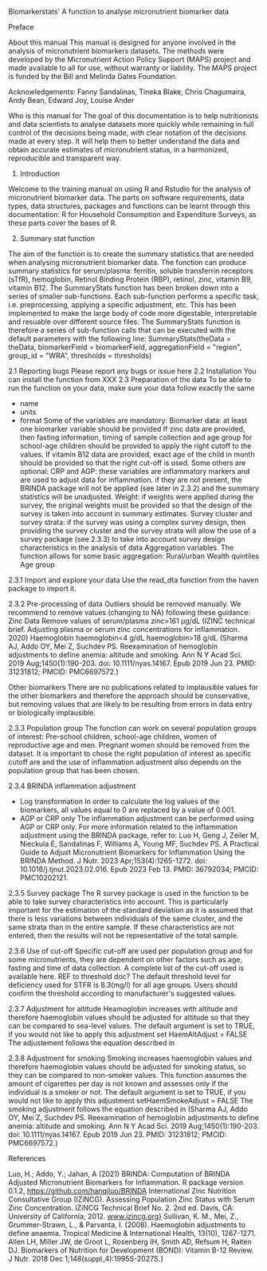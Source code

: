 Biomarkerstats'
A function to analyse micronutrient biomarker data

Preface

About this manual
This manual is designed for anyone involved in the analysis of micronutrient biomarkers datasets. The methods were developed by the Micronutrient Action Policy Support (MAPS) project and made available to all for use, without warranty or liability. The MAPS project is funded by the Bill and Melinda Gates Foundation.

Acknowledgements:
Fanny Sandalinas, Tineka Blake, Chris Chagumaira, Andy Bean, Edward Joy, Louise Ander

Who is this manual for 
The goal of this documentation is to help nutritionists and data scientists to analyse datasets more quickly while remaining in full control of the decisions being made, with clear notation of the decisions made at every step. It will help them to better understand the data and obtain accurate estimates of micronutrient status, in a harmonized, reproducible and transparent way.

1.	Introduction
   
Welcome to the training manual on using R and Rstudio for the analysis of micronutrient biomarker data.
The parts on software requirements, data types, data structures, packages and functions can be learnt through this documentation: R for Household Consumption and Expenditure Surveys, as these parts cover the bases of R.

2.	Summary stat function
   
The aim of the function is to create the summary statistics that are needed when analysing micronutrient biomarker data. 
The function can produce summary statistics for serum/plasma: ferritin, soluble transferrin receptors (sTfR), hemoglobin, Retinol Binding Protein (RBP), retinol, zinc, vitamin B9, vitamin B12. 
The SummaryStats function has been broken down into a series of smaller sub-functions.
Each sub-function performs a specific task, i.e. preprocessing, applying a specific adjustment, etc. This has been implemented to make the large body of code more digestable, interpretable and resuable over different source files. 
The SummaryStats function is therefore a series of sub-function calls that can be executed with the default parameters with the following line:
SummaryStats(theData = theData, biomarkerField = biomarkerField, aggregationField = "region", group_id = "WRA", thresholds = thresholds)

2.1	Reporting bugs
Please report any bugs or issue here
2.2	Installation
You can install the function from XXX
2.3	Preparation of the data
To be able to run the function on your data, make sure your data follow exactly the same 
-	name
-	units
-	format
Some of the variables are mandatory:
Biomarker data: at least one biomarker variable should be provided
If zinc data are provided, then fasting information, timing of sample collection and age group for school-age children should be provided to apply the right cutoff to the values.
If vitamin B12 data are provided, exact age of the child in month should be provided so that the right cut-off is used.
Some others are optional:
CRP and AGP: these variables are inflammatory markers and are used to adjust data for inflammation. if they are not present, the BRINDA package will not be applied (see later in 2.3.2) and the summary statistics will be unadjusted.
Weight: if weights were applied during the survey, the original weights must be provided so that the design of the survey is taken into account in summary estimates. 
Survey cluster and survey strata: if the survey was using a complex survey design, then providing the survey cluster and the survey strata will allow the use of a survey package (see 2.3.3) to take into account survey design characteristics in the analysis of data
Aggregation variables. The function allows for some basic aggregation:
Rural/urban
Wealth quintiles
Age group

2.3.1	Import and explore your data
Use the read_dta function from the haven package to import it.

2.3.2	Pre-processing of data
Outliers should be removed manually. We recommend to remove values (changing to NA) following these guidance:
Zinc Data
Remove values of serum/plasma zinc>161 μg/dL
(IZINC technical brief. Adjusting plasma or serum zinc concentrations for inflammation. 2020)
Haemoglobin
haemoglobin<4 g/dL
haemoglobin>18 g/dL
(Sharma AJ, Addo OY, Mei Z, Suchdev PS. Reexamination of hemoglobin adjustments to define anemia: altitude and smoking. Ann N Y Acad Sci. 2019 Aug;1450(1):190-203. doi: 10.1111/nyas.14167. Epub 2019 Jun 23. PMID: 31231812; PMCID: PMC6697572.)

Other biomarkers
There are no publications related to implausible values for the other biomarkers and therefore the approach should be conservative, but removing values that are likely to be resulting from errors in data entry or biologically implausible. 

2.3.3	Population group
The function can work on several population groups of interest: Pre-school children, school-age children, women of reproductive age and men.
Pregnant women should be removed from the dataset. 
It is important to chose the right population of interest as specific cutoff are and the use of inflammation adjustment also depends on the population group that has been chosen.

2.3.4	BRINDA inflammation adjustment

-	Log transformation
In order to calculate the log values of the biomarkers, all values equal to 0 are replaced by a  value of 0.001.
-	AGP or CRP only
The inflammation adjustment can be performed using AGP or CRP only.
For more information related to the inflammation adjustment using the BRINDA package, refer to: Luo H, Geng J, Zeiler M, Nieckula E, Sandalinas F, Williams A, Young MF, Suchdev PS. A Practical Guide to Adjust Micronutrient Biomarkers for Inflammation Using the BRINDA Method. J Nutr. 2023 Apr;153(4):1265-1272. doi: 10.1016/j.tjnut.2023.02.016. Epub 2023 Feb 13. PMID: 36792034; PMCID: PMC10202121.

2.3.5	Survey package
The R survey package is used in the function to be able to take survey characteristics into account. This is particularly important for the estimation of the standard deviation as it is assumed that there is less variations between individuals of the same cluster, and the same strata than in the entire sample. 
If these characteristics are not entered, then the results will not be representative of the total sample. 

2.3.6	Use of cut-off
Specific cut-off are used per population group and for some micronutrients, they are dependent on other factors such as age, fasting and time of data collection. A complete list of the cut-off used is available here. REF to threshold doc?
The default threshold level for deficiency used for STFR is 8.3(mg/l) for all age groups. Users should confirm the threshold according to manufacturer's suggested values.

2.3.7	Adjustment for altitude
Heamoglobin increases with altitude and therefore haemoglobin values should be adjusted for altitude so that they can be compared to sea-level values. The default argument is set to TRUE, if you would not like to apply this adjustment set HaemAltAdjust = FALSE
The adjustement follows the equation described in 

2.3.8	Adjustment for smoking
Smoking increases haemoglobin values and therefore haemoglobin values should be adjusted for smoking status, so they can be compared to non-smoker values. This function assumes the amount of cigarettes per day is not known and assesses only if the individual is a smoker or not. The default argument is set to TRUE, if you would not like to apply this adjustment setHaemSmokeAdjust = FALSE
The smoking adjustment follows the equation described in (Sharma AJ, Addo OY, Mei Z, Suchdev PS. Reexamination of hemoglobin adjustments to define anemia: altitude and smoking. Ann N Y Acad Sci. 2019 Aug;1450(1):190-203. doi: 10.1111/nyas.14167. Epub 2019 Jun 23. PMID: 31231812; PMCID: PMC6697572.)


References

Luo, H.; Addo, Y.; Jahan, A (2021) BRINDA: Computation of BRINDA Adjusted Micronutrient Biomarkers for Inflammation. R package version 0.1.2,
https://github.com/hanqiluo/BRINDA
International Zinc Nutrition Consultative Group (IZiNCG). Assessing Population Zinc Status with Serum Zinc Concentration. IZiNCG Technical Brief No. 2. 2nd ed. Davis, CA: University of California; 2012. www.izincg.org}
Sullivan, K. M., Mei, Z., Grummer-Strawn, L., & Parvanta, I. (2008). Haemoglobin adjustments to define anaemia. Tropical Medicine & International Health, 13(10), 1267-1271.
Allen LH, Miller JW, de Groot L, Rosenberg IH, Smith AD, Refsum H, Raiten DJ. Biomarkers of Nutrition for Development (BOND): Vitamin B-12 Review. J Nutr. 2018 Dec 1;148(suppl_4):1995S-2027S.}
